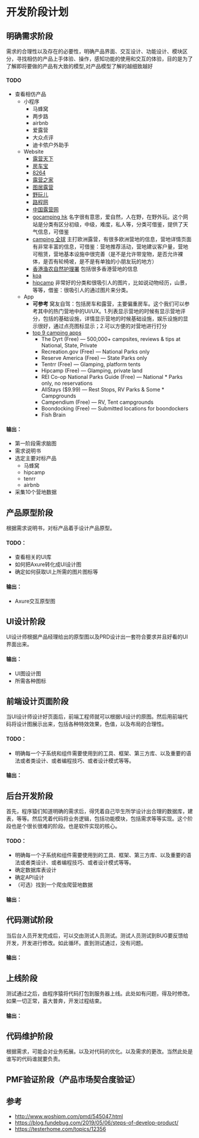# 开发阶段计划

## 明确需求阶段
需求的合理性以及存在的必要性，明确产品界面、交互设计、功能设计、模块区分，寻找相仿的产品上手体验、操作，感知功能的使用和交互的体验，目的是为了了解即将要做的产品有大致的模型,对产品模型了解的越细致越好
#### TODO
* 查看相仿产品
  * 小程序
    * 马蜂窝
    * 两步路
    * airbnb
    * 爱露营
    * 大众点评
    * 迪卡侬户外助手
  * Website
    * [露营天下](http://www.campave.com/)
    * [房车宝](http://www.rvbox.cn/index.php/Index/index.html)
    * [8264](http://www.8264.com/list/950/)
    * [露营之家](http://www.5iluying.com/index.html)
    * [图居露营](http://www.tjcamp.cn/)
    * [野玩儿](http://www.yeoner.com/)
    * [路程网](http://www.road-trip.cn/)
    * [中国露营网](https://www.luyingw.cn/)
    * [gocamping hk](https://gocamping.hk/) 名字很有意思，爱自然，人在野，在野外玩。这个网站是分类有区分初级，中级，难度，私人等，分类可借鉴，提供了天气信息，可借鉴
    * [camping 全球](https://www.camping.info/en) 主打欧洲露营，有很多欧洲营地的信息，营地详情页面有非常丰富的信息，可借鉴：营地推荐活动，营地建议客户量，营地可租赁，营地基本设施中很完善（是不是允许带宠物，是否允许裸体，是否有轮椅坡，是不是有单独的小朋友玩的地方）
    * [香港渔农自然护理署](https://www.afcd.gov.hk/english/country/cou_vis/cou_vis_cam/cou_vis_cam_cam/cou_vis_cam_cam.html) 包括很多香港营地的信息
    * [koa](https://koa.com/ways-to-stay/tent-sites/)
    * [hipcamp](https://www.hipcamp.com/) 非常好的分类和很吸引人的图片，比如说动物经历，山景，等等，借鉴：很吸引人的通过图片来分类。
  * App
    * **可参考** 窝友自驾：包括房车和露营，主要偏重房车。这个我们可以参考其中的热门营地中的UI/UX。1.列表显示营地的时候有显示营地评分，包括的基础设施，详情显示营地的时候基础设施，娱乐设施的显示很好，通过点亮图标显示；2.可以方便的对营地进行打分
    * [top 9 camping apps](https://thedyrt.com/magazine/lifestyle/best-camping-apps/)
      * The Dyrt (Free) — 500,000+ campsites, reviews & tips at National, State, Private
      * Recreation.gov (Free) — National Parks only
      * Reserve America (Free) — State Parks only
      * Tentrr (Free) — Glamping, platform tents
      * Hipcamp (Free) — Glamping, private land
      * REI Co-op National Parks Guide (Free) — National    * Parks only, no reservations
      * AllStays ($9.99) — Rest Stops, RV Parks & Some  * Campgrounds
      * Campendium (Free) — RV, Tent campgrounds
      * Boondocking (Free) — Submitted locations for boondockers
      * Fish Brain
#### 输出：
* 第一阶段需求脑图
* 需求说明书
* 选定主要对标产品
  * 马蜂窝
  * hipcamp
  * tenrr
  * airbnb
* 采集10个营地数据

## 产品原型阶段
根据需求说明书，对标产品着手设计产品原型。
#### TODO：
* 查看相关的UI库
* 如何把Axure转化成UI设计图
* 确定如何获取UI上所需的图片图标等
#### 输出：
* Axure交互原型图

## UI设计阶段
UI设计师根据产品经理给出的原型图以及PRD设计出一套符合要求并且好看的UI界面出来。
#### 输出：
* UI图设计图
* 所需各种图标

## 前端设计页面阶段
当UI设计师设计好页面后，前端工程师就可以根据UI设计的原图。然后用前端代码将设计图展示出来，包括各种特效效果，色值，以及布局的合理性。
#### TODO：
* 明确每一个子系统和组件需要使用到的工具、框架、第三方库、以及重要的语法或者类设计、或者编程技巧、或者设计模式等等。
#### 输出：

## 后台开发阶段
首先，程序猿们知道明确的需求后，得凭着自己毕生所学设计出合理的数据库，建表，等等。然后凭着代码将业务逻辑，包括功能模块，包括需求等等实现。这个阶段也是个很长很难的阶段。也是软件实现的核心。
#### TODO：
* 明确每一个子系统和组件需要使用到的工具、框架、第三方库、以及重要的语法或者类设计、或者编程技巧、或者设计模式等等。
* 确定数据库表设计
* 确定API设计
* （可选）找到一个爬虫爬营地数据
#### 输出：

## 代码测试阶段
当后台人员开发完成后，可以交由测试人员测试。测试人员测试到BUG要反馈给开发，开发进行修改。如此循环。直到测试通过，没有问题。
#### 输出：

## 上线阶段
测试通过之后，由程序猿将代码打包到服务器上线。此处如有问题，得及时修改。如果一切正常，喜大普奔，开发过程结束。
#### 输出：

## 代码维护阶段
根据需求，可能会对业务拓展。以及对代码的优化。以及需求的更改。当然此处是谁写的代码谁就要负责。

## PMF验证阶段（产品市场契合度验证）

## 参考
* http://www.woshipm.com/pmd/545047.html
* https://blog.fundebug.com/2019/05/06/steps-of-develop-product/
* https://testerhome.com/topics/12356
